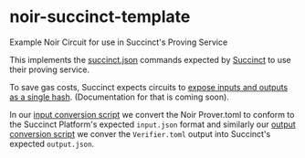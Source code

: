# noir-succinct-template
Example Noir Circuit for use in Succinct's Proving Service

This implements the [succinct.json](succinct.json) commands expected by [Succinct](alpha.succinct.xyz) to use their proving service.

To save gas costs, Succinct expects circuits to [expose inputs and outputs as a single hash](https://github.com/succinctlabs/succinctx/blob/main/contracts/src/interfaces/IFunctionVerifier.sol).  (Documentation for that is coming soon).

In our [input conversion script](convert_input.sh) we convert the Noir Prover.toml to conform to the Succinct Platform's expected `input.json` format and
similarly our [output conversion script](convert_output.sh) we conver the `Verifier.toml` output into Succinct's expected `output.json`.

